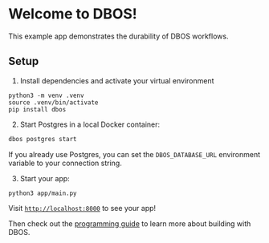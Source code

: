 # Welcome to DBOS!

This example app demonstrates the durability of DBOS workflows.

## Setup

1. Install dependencies and activate your virtual environment

```shell
python3 -m venv .venv
source .venv/bin/activate
pip install dbos
```

2. Start Postgres in a local Docker container:

```bash
dbos postgres start
```

If you already use Postgres, you can set the `DBOS_DATABASE_URL` environment variable to your connection string.

3. Start your app:

```shell
python3 app/main.py
```

Visit [`http://localhost:8000`](http://localhost:8000) to see your app!

Then check out the [programming guide](https://docs.dbos.dev/python/programming-guide) to learn more about building with DBOS.
